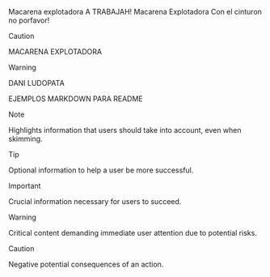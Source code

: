 Macarena explotadora
A TRABAJAH!
Macarena Explotadora
Con el cinturon no porfavor!
> [!CAUTION]
> MACARENA EXPLOTADORA
> > [!WARNING]  
> DANI LUDOPATA

EJEMPLOS MARKDOWN PARA README
> [!NOTE]  
> Highlights information that users should take into account, even when skimming.

> [!TIP]
> Optional information to help a user be more successful.

> [!IMPORTANT]  
> Crucial information necessary for users to succeed.

> [!WARNING]  
> Critical content demanding immediate user attention due to potential risks.

> [!CAUTION]
> Negative potential consequences of an action.
